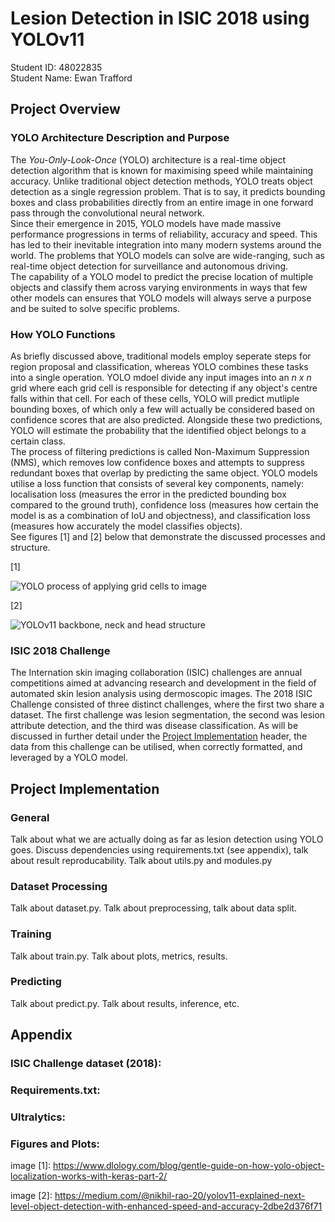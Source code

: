 # Lesion Detection in ISIC 2018 using YOLOv11
Student ID: 48022835  
Student Name: Ewan Trafford

## Project Overview
### YOLO Architecture Description and Purpose
The *You-Only-Look-Once* (YOLO) architecture is a real-time object detection algorithm that is known for maximising speed while maintaining accuracy. Unlike traditional object detection methods, YOLO treats object detection as a single regression problem. That is to say, it predicts bounding boxes and class probabilities directly from an entire image in one forward pass through the convolutional neural network.  
Since their emergence in 2015, YOLO models have made massive performance progressions in terms of reliability, accuracy and speed. This has led to their inevitable integration into many modern systems around the world. The problems that YOLO models can solve are wide-ranging, such as real-time object detection for surveillance and autonomous driving.  
The capability of a YOLO model to predict the precise location of multiple objects and classify them across varying environments in ways that few other models can ensures that YOLO models will always serve a purpose and be suited to solve specific problems.

### How YOLO Functions
As briefly discussed above, traditional models employ seperate steps for region proposal and classification, whereas YOLO combines these tasks into a single operation. YOLO mdoel divide any input images into an *n x n* grid where each grid cell is responsible for detecting if any object's centre falls within that cell. For each of these cells, YOLO will predict mutliple bounding boxes, of which only a few will actually be considered based on confidence scores that are also predicted. Alongside these two predictions, YOLO will estimate the probability that the identified object belongs to a certain class.  
The process of filtering predictions is called Non-Maximum Suppression (NMS), which removes low confidence boxes and attempts to suppress redundant boxes that overlap by predicting the same object. YOLO models utilise a loss function that consists of several key components, namely: localisation loss (measures the error in the predicted bounding box compared to the ground truth), confidence loss (measures how certain the model is as a combination of IoU and objectness), and classification loss (measures how accurately the model classifies objects).  
See figures [1] and [2] below that demonstrate the discussed processes and structure.  

[1]  

![YOLO process of applying grid cells to image](https://www.dlology.com/static/media/uploads/yolo/grid_cell_output.jpg)  

[2]  

![YOLOv11 backbone, neck and head structure](https://miro.medium.com/v2/resize:fit:1200/1*L8rMuwurmyBH1ixIqcrMSQ.png)

### ISIC 2018 Challenge
The Internation skin imaging collaboration (ISIC) challenges are annual competitions aimed at advancing research and development in the field of automated skin lesion analysis using dermoscopic images. The 2018 ISIC Challenge consisted of three distinct challenges, where the first two share a dataset. The first challenge was lesion segmentation, the second was lesion attribute detection, and the third was disease classification. As will be discussed in further detail under the [Project Implementation](#project-implementation) header, the data from this challenge can be utilised, when correctly formatted, and leveraged by a YOLO model.


## Project Implementation
### General
Talk about what we are actually doing as far as lesion detection using YOLO goes.
Discuss dependencies using requirements.txt (see appendix), talk about result reproducability.
Talk about utils.py and modules.py

### Dataset Processing
Talk about dataset.py. Talk about preprocessing, talk about data split.

### Training
Talk about train.py. Talk about plots, metrics, results.

### Predicting
Talk about predict.py. Talk about results, inference, etc.

## Appendix
### ISIC Challenge dataset (2018):

### Requirements.txt:

### Ultralytics: 

### Figures and Plots:
image [1]: https://www.dlology.com/blog/gentle-guide-on-how-yolo-object-localization-works-with-keras-part-2/

image [2]: https://medium.com/@nikhil-rao-20/yolov11-explained-next-level-object-detection-with-enhanced-speed-and-accuracy-2dbe2d376f71

